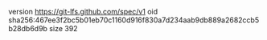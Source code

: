 version https://git-lfs.github.com/spec/v1
oid sha256:467ee3f2bc5b01eb70c1160d916f830a7d234aab9db889a2682ccb5b28db6d9b
size 392
